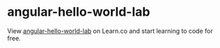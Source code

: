 # angular-hello-world-lab
<p data-visibility='hidden'>View <a href='https://learn.co/lessons/angular-hello-world-lab' title='angular-hello-world-lab'>angular-hello-world-lab</a> on Learn.co and start learning to code for free.</p>
